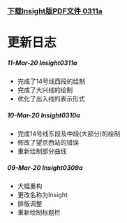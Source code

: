 ### [下载Insight版PDF文件 0311a](https://gitee.com/SierraQin/metro/raw/insight/MTR-Insight0311a.pdf)

#    
# 更新日志
##### 11-Mar-20 Insight0311a
- 完成了14号线西段的绘制
- 完成了大兴线的绘制
- 优化了出入线的表示形式
##### 10-Mar-20 Insight0310a
- 完成14号线东段及中段(大部分)的绘制
- 修改了望京西站的错误
- 重新绘制部分曲线
##### 09-Mar-20 Insight0309a
- 大幅重构
- 更改名称为Insight
- 排版调整
- 重新绘制标题栏